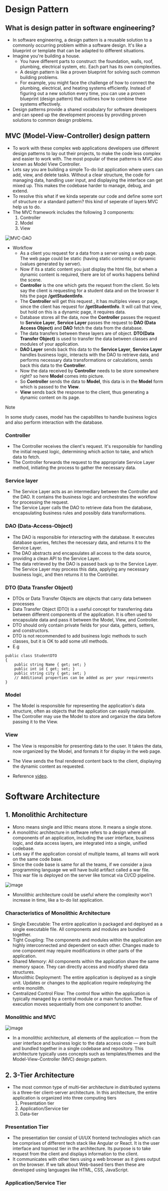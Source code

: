 # Design Pattern

## What is design patter in software engineering?
- In software engineering, a design pattern is a reusable solution to a commonly occurring problem within a software design. It's like a blueprint or template that can be adapted to different situations.
- Imagine you're building a house.
  - You have different parts to construct: the foundation, walls, roof, plumbing, electrical system, etc. Each part has its own complexities.
  - A design pattern is like a proven blueprint for solving such common building problems.
  - For example, you might face the challenge of how to connect the plumbing, electrical, and heating systems efficiently. Instead of figuring out a new solution every time, you can use a proven blueprint (design pattern) that outlines how to combine these systems effectively.
- Design patterns provide a shared vocabulary for software developers and can speed up the development process by providing proven solutions to common design problems.

## MVC (Model-View-Controller) design pattern
- To work with these complex web applications developers use different design patterns to lay out their projects, to make the code less complex and easier to work with. The most popular of these patterns is MVC also known as Model View Controller.
- Lets say you are building a simple To-do list application where users can add, view, and delete tasks. Without a clear structure, the code for managing data, handling user input, and displaying the interface can get mixed up. This makes the codebase harder to manage, debug, and extend.
- To resolve this what if we kinda seperate our code and define some sort of structure or a standard pattern? this kind of seperate of layers MVC help us to do.
- The MVC framework includes the following 3 components:
  1. Controller
  2. Model
  3. View

![MVC-DAO](https://github.com/user-attachments/assets/c7d6b7d5-a01b-4882-9768-731e60d7122a)



- Workflow
  - As a client you request for a data from a server using a web page. The web page could be static (having static contents) or dynamic (values generated by server).
  - Now if its a static content you just display the html file, but when a dynamic content is required, there are lot of works happens behind the scene.
  - **Controller** is the one which gets the request from the client. So lets say the client is requesting for a student data and on the browser it hits the page **/getStudentInfo**.
  - The **Controller** will get this request , it has multiples views or page, since the client has request for **/getStudentInfo**. It will call that view, but hold on this is a dynamic page, it requires data.
  - Database stores all the data, now the **Controller** passes the request to **Service Layer**, **Service Layer** passes the request to **DAO (Data Access Object)** and **DAO** fetch the data from the database.
  - The data transfers between these layers are of object. **DTO(Data Transfer Object)** is used to transfer the data between classes and modules of your application.
  - **DAO Layer** sends back this data to the **Service Layer**, **Service Layer** handles business logic, interacts with the DAO to retrieve data, and performs necessary data transformations or calculations,   sends back this data to the **Controller**.
  - Now the data received by **Controller** needs to be store somewhere right? so here **Model** comes into picture.
  - So **Controller** sends the data to **Model**, this data is in the **Model** form which is passed to the **View**.
  - **View** sends back the response to the client, thus generating a dynamic content on its page.

>[!NOTE]
> In some study cases, model has the capabilites to handle business logics and also perform interaction with the database.

### Controller
- The Controller receives the client's request. It's responsible for handling the initial request logic, determining which action to take, and which data to fetch.
- The Controller forwards the request to the appropriate Service Layer method, initiating the process to gather the necessary data.

### Service layer
- The Service Layer acts as an intermediary between the Controller and the DAO. It contains the business logic and orchestrates the workflow for processing the request.
- The Service Layer calls the DAO to retrieve data from the database, encapsulating business rules and possibly data transformations.

### DAO (Data-Access-Object)
- The DAO is responsible for interacting with the database. It executes database queries, fetches the necessary data, and returns it to the Service Layer.
- The DAO abstracts and encapsulates all access to the data source, providing a clean API to the Service Layer.
- The data retrieved by the DAO is passed back up to the Service Layer. The Service Layer may process this data, applying any necessary business logic, and then returns it to the Controller.

### DTO (Data Transfer Object)
- DTOs or Data Transfer Objects are objects that carry data between processes
- Data Transfer Object (DTO) is a useful concept for transferring data between different components of the application. It is often used to encapsulate data and pass it between the Model, View, and Controller.
- DTO should only contain private fields for your data, getters, setters, and constructors.
- DTO is not recommended to add business logic methods to such classes, but it is OK to add some util methods.
- E.g

```
public class StudentDTO
{
    public string Name { get; set; }
    public int id { get; set; }
    public string city { get; set; }
    // Additional properties can be added as per your requirements
}

```

### Model
- The Model is responsible for representing the application's data structure, often as objects that the application can easily manipulate.
- The Controller may use the Model to store and organize the data before passing it to the View.

### View
- The View is responsible for presenting data to the user. It takes the data, now organized by the Model, and formats it for display in the web page.
- The View sends the final rendered content back to the client, displaying the dynamic content as requested.


- Reference [video](https://www.youtube.com/watch?v=MDHj4vgKY6Q&t=496s).


# Software Architecture

## 1. Monolithic Architecture
- Mono means single and lithic means stone. It means a single stone.
- A monolithic architecture in software refers to a design where all components of an application, including the user interface, business logic, and data access layers, are integrated into a single, unified codebase. 
- Lets say if the application consist of multiple teams, all teams will work on the same code base.
- Since the code base is same for all the teams, if we consider a java programming language we will have build artifact called a war file.
- This war file is deployed on the server like tomcat via CI/CD pipeline.

![image](https://github.com/user-attachments/assets/8ab67658-3613-4d06-9e99-4c535b6825eb)

- Monolithic architecture could be useful where the complexity won't increase in time, like a to-do list application.

### Characteristics of Monolithic Architecture
- Single Executable: The entire application is packaged and deployed as a single executable file. All components and modules are bundled together.
- Tight Coupling: The components and modules within the application are highly interconnected and dependent on each other. Changes made to one component may require modifications in other parts of the application.
- Shared Memory: All components within the application share the same memory space. They can directly access and modify shared data structures.
- Monolithic Deployment: The entire application is deployed as a single unit. Updates or changes to the application require redeploying the entire monolith.
- Centralized Control Flow: The control flow within the application is typically managed by a central module or a main function. The flow of execution moves sequentially from one component to another.

### Monolithic and MVC

![image](https://github.com/user-attachments/assets/fe879182-1e61-4d64-8364-e79f51f5f6c0) 

- In a monolithic architecture, all elements of the application — from the user interface and business logic to the data access code — are built and bundled together in a single codebase and repository. This architecture typically uses concepts such as templates/themes and the Model-View-Controller (MVC) design pattern.

## 2. 3-Tier Architecture

- The most common type of multi-tier architecture in distributed systems is a three-tier client-server architecture. In this architecture, the entire application is organized into three computing tiers
  1. Presentation tier
  2. Application/Service tier
  3. Data-tier

### Presentation Tier
- The presentation tier consist of UI/UX frontend technologies which can be comprises of different tech stack like Angular or React. It is the user interface and topmost tier in the architecture. Its purpose is to take request from the client and displays information to the client.
- It communicates with other tiers using a web browser as it gives output on the browser. If we talk about Web-based tiers then these are developed using languages like HTML, CSS, JavaScript.

### Application/Service Tier







